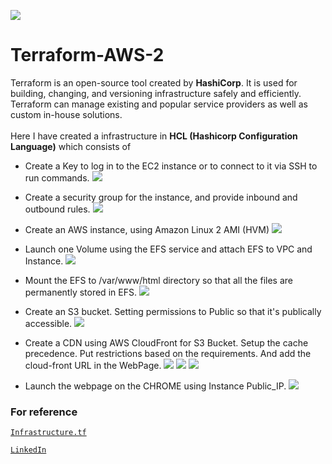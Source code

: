 ![](images/terraws.png)
# Terraform-AWS-2
Terraform is an open-source tool created by **HashiCorp**. It is used for building, changing, and versioning infrastructure safely and efficiently. Terraform can manage existing and popular service providers as well as custom in-house solutions. </br></br>
Here I have created a infrastructure in **HCL (Hashicorp Configuration Language)** which consists of 
<br/>
* Create a Key to log in to the EC2 instance or to connect to it via SSH to run commands.
![](images/privatekey.png)

* Create a security group for the instance, and provide inbound and outbound rules.
![](images/securitygroup.png)

* Create an AWS instance, using Amazon Linux 2 AMI (HVM)
![](images/instance.png)

*  Launch one Volume using the EFS service and attach EFS to VPC and Instance.
![](images/efs.png)

* Mount the EFS to /var/www/html directory so that all the files are permanently stored in EFS.
![](images/cmd.png)

* Create an S3 bucket. Setting permissions to Public so that it's publically accessible.
![](images/s3.png)

* Create a CDN using AWS CloudFront for S3 Bucket. Setup the cache precedence. Put restrictions based on the requirements. And add the cloud-front URL in the WebPage.
![](images/cf1.png)
![](images/cf2.png)
![](images/cf3.png)

* Launch the webpage on the CHROME using Instance Public_IP.
![](images/chrome.png)

### For reference<br/>
[`Infrastructure.tf`](https://github.com/Sparsh-Agrawal/Terraform-AWS-2/blob/master/infra.tf)

[`LinkedIn`](https://www.linkedin.com/pulse/aws-infrastructure-using-terraform-ii-sparsh-agrawal/?trackingId=SlFNR9nMSiuxdx5QzyoFcQ%3D%3D)
